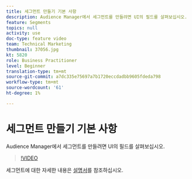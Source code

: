 ```yaml
---
title: 세그먼트 만들기 기본 사항
description: Audience Manager에서 세그먼트를 만들려면 UI의 필드를 살펴보십시오.
feature: Segments
topics: null
activity: use
doc-type: feature video
team: Technical Marketing
thumbnail: 37056.jpg
kt: 5820
role: Business Practitioner
level: Beginner
translation-type: tm+mt
source-git-commit: a7dc335e75697a7b1720eccdadbb9605fdeda798
workflow-type: tm+mt
source-wordcount: '61'
ht-degree: 1%

---
```



# 세그먼트 만들기 기본 사항

Audience Manager에서 세그먼트를 만들려면 UI의 필드를 살펴보십시오.

>[!VIDEO](https://video.tv.adobe.com/v/37056/?quality=12&learn=on)

세그먼트에 대한 자세한 내용은 [설명서](https://docs.adobe.com/content/help/en/audience-manager/user-guide/features/segments/segments-purpose.html)를 참조하십시오.
